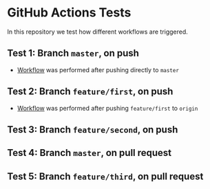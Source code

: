 # GitHub Actions Tests
In this repository we test how different workflows are triggered.

## Test 1: Branch `master`, on push
* [Workflow](https://github.com/mikaelkundert/github-actions-tests/runs/3856205216) was performed after pushing directly to `master`

## Test 2: Branch `feature/first`, on push
* [Workflow](https://github.com/mikaelkundert/github-actions-tests/actions/runs/1327924510) was performed after pushing `feature/first` to `origin`

## Test 3: Branch `feature/second`, on push
## Test 4: Branch `master`, on pull request
## Test 5: Branch `feature/third`, on pull request
